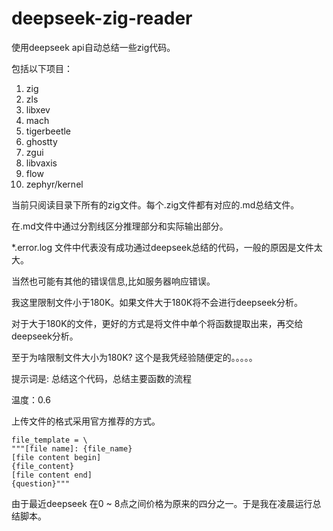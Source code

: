# deepseek-zig-reader
使用deepseek api自动总结一些zig代码。

包括以下项目：
1. zig
2. zls
3. libxev
4. mach
5. tigerbeetle
6. ghostty
7. zgui
8. libvaxis
9. flow
10. zephyr/kernel

当前只阅读目录下所有的zig文件。每个.zig文件都有对应的.md总结文件。

在.md文件中通过分割线区分推理部分和实际输出部分。

*.error.log 文件中代表没有成功通过deepseek总结的代码，一般的原因是文件太大。

当然也可能有其他的错误信息,比如服务器响应错误。

我这里限制文件小于180K。如果文件大于180K将不会进行deepseek分析。

对于大于180K的文件，更好的方式是将文件中单个将函数提取出来，再交给deepseek分析。

至于为啥限制文件大小为180K? 这个是我凭经验随便定的。。。。。

提示词是: 总结这个代码，总结主要函数的流程

温度：0.6

上传文件的格式采用官方推荐的方式。

```
file_template = \
"""[file name]: {file_name}
[file content begin]
{file_content}
[file content end]
{question}"""
```

由于最近deepseek 在0 ~ 8点之间价格为原来的四分之一。于是我在凌晨运行总结脚本。


